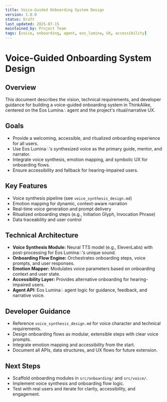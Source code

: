 ```yaml
---
title: Voice-Guided Onboarding System Design
version: 1.0.0
status: Draft
last_updated: 2025-07-15
maintained_by: Project Team
tags: [voice, onboarding, agent, eos_lumina, UX, accessibility]
---
```


# Voice-Guided Onboarding System Design

## Overview
This document describes the vision, technical requirements, and developer guidance for building a voice-guided onboarding system in ThinkAlike, centered on the Eos Lumina∴ agent and the project's ritual/narrative UX.

## Goals
- Provide a welcoming, accessible, and ritualized onboarding experience for all users.
- Use Eos Lumina∴'s synthesized voice as the primary guide, mentor, and narrator.
- Integrate voice synthesis, emotion mapping, and symbolic UX for onboarding flows.
- Ensure accessibility and fallback for hearing-impaired users.

## Key Features
- Voice synthesis pipeline (see `voice_synthesis_design.md`)
- Emotion mapping for dynamic, context-aware narration
- Real-time voice generation and prompt delivery
- Ritualized onboarding steps (e.g., Initiation Glyph, Invocation Phrase)
- Data traceability and user control

## Technical Architecture
- **Voice Synthesis Module:** Neural TTS model (e.g., ElevenLabs) with post-processing for Eos Lumina∴'s unique sound.
- **Onboarding Flow Engine:** Orchestrates onboarding steps, voice prompts, and user responses.
- **Emotion Mapper:** Modulates voice parameters based on onboarding context and user state.
- **Accessibility Layer:** Provides alternative onboarding for hearing-impaired users.
- **Agent API:** Eos Lumina∴ agent logic for guidance, feedback, and narrative voice.

## Developer Guidance
- Reference `voice_synthesis_design.md` for voice character and technical requirements.
- Design onboarding flows as modular, extensible steps with clear voice prompts.
- Integrate emotion mapping and accessibility from the start.
- Document all APIs, data structures, and UX flows for future extension.

## Next Steps
- Scaffold onboarding modules in `src/onboarding/` and `src/voice/`.
- Implement voice synthesis and onboarding flow logic.
- Test with real users and iterate for clarity, accessibility, and engagement.
